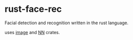 # rust-face-rec
Facial detection and recognition written in the rust language. 

uses [image](https://github.com/PistonDevelopers/image) and [NN](https://github.com/jackm321/RustNN) crates. 
